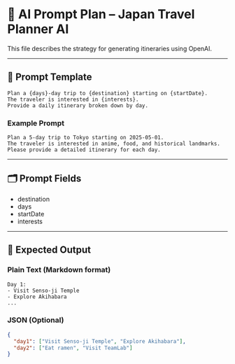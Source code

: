 # 🤖 AI Prompt Plan – Japan Travel Planner AI

This file describes the strategy for generating itineraries using OpenAI.

---

## 🧠 Prompt Template

```
Plan a {days}-day trip to {destination} starting on {startDate}.
The traveler is interested in {interests}.
Provide a daily itinerary broken down by day.
```

### Example Prompt

```
Plan a 5-day trip to Tokyo starting on 2025-05-01.
The traveler is interested in anime, food, and historical landmarks.
Please provide a detailed itinerary for each day.
```

---

## 🗂 Prompt Fields

- destination
- days
- startDate
- interests

---

## 📄 Expected Output

### Plain Text (Markdown format)
```
Day 1:
- Visit Senso-ji Temple
- Explore Akihabara
...
```

### JSON (Optional)
```json
{
  "day1": ["Visit Senso-ji Temple", "Explore Akihabara"],
  "day2": ["Eat ramen", "Visit TeamLab"]
}
```
